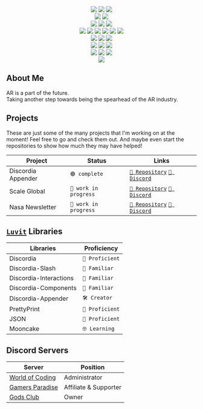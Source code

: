 <div align="center">
	<img src="https://img.shields.io/badge/-HTML5-E34F26?logo=html5&logoColor=fff&style=for-the-badge" />
	<img src="https://img.shields.io/badge/-CSS3-1572B6?logo=css3&logoColor=fff&style=for-the-badge" />
	<img src="https://img.shields.io/badge/-Markdown-000000?logo=css3&logoColor=fff&style=for-the-badge" />
	<br>
	<img src="https://img.shields.io/badge/-JSON-000000?logo=json&logoColor=fff&style=for-the-badge" />
	<img src="https://img.shields.io/badge/-MongoDB-47A248?logo=mongodb&logoColor=fff&style=for-the-badge" />
	<br>
	<img src="https://img.shields.io/badge/-Node.js-339933?logo=node.js&logoColor=fff&style=for-the-badge" />
	<img src="https://img.shields.io/badge/-Axios.js-5A29E4?logo=axios&logoColor=fff&style=for-the-badge" />
	<img src="https://img.shields.io/badge/-Express.js-000000?logo=express&logoColor=fff&style=for-the-badge" />
	<br>
	<img src="https://img.shields.io/badge/-Lua-2C2D72?logo=lua&logoColor=fff&style=for-the-badge" />
	<img src="https://img.shields.io/badge/-JavaScript-F7DF1E?logo=javascript&logoColor=000&style=for-the-badge" />
	<img src="https://img.shields.io/badge/-C%20Sharp-239120?logo=c-sharp&logoColor=fff&style=for-the-badge" />
	<img src="https://res.cloudinary.com/practicaldev/image/fetch/s--KR6jSVNe--/c_limit%2Cf_auto%2Cfl_progressive%2Cq_auto%2Cw_880/https://img.shields.io/badge/Java-ED8B00%3Fstyle%3Dfor-the-badge%26logo%3Djava%26logoColor%3Dwhite">
	<img src="https://img.shields.io/badge/-Kotlin-7F52FF?logo=kotlin&logoColor=fff&style=for-the-badge" />
	<img src="https://img.shields.io/badge/-Rust-000000?logo=rust&logoColor=fff&style=for-the-badge" />
	<br>
	<img src="https://img.shields.io/badge/-Visual%20Studio-5C2D91?logo=visual-studio&logoColor=fff&style=for-the-badge" />
	<img src="https://img.shields.io/badge/-Android%20Studio-3DDC84?logo=android-studio&logoColor=fff&style=for-the-badge" />
	<img src="https://img.shields.io/badge/-Unity-FFFFFF?logo=unity&logoColor=000&style=for-the-badge" />
	<br>
	<img src="https://img.shields.io/badge/-Visual%20Studio%20Code-007ACC?logo=visual-studio-code&logoColor=fff&style=for-the-badge" />
	<img src="https://img.shields.io/badge/-Sublime%20Text-FF9800?logo=sublime-text&logoColor=fff&style=for-the-badge" />
	<img src="https://img.shields.io/badge/-Atom-66595C?logo=atom&logoColor=fff&style=for-the-badge" />
	<br>
	<img src="https://img.shields.io/badge/-Ubuntu-E95420?logo=ubuntu&logoColor=fff&style=for-the-badge" />
	<img src="https://img.shields.io/badge/-Windows%2011-0078D4?logo=windows-11&logoColor=fff&style=for-the-badge" />
	<img src="https://img.shields.io/badge/-Android-3DDC84?logo=android&logoColor=fff&style=for-the-badge" />
</div>

<div align="center">
	<img src="![image](https://user-images.githubusercontent.com/59446525/206557192-545abc61-036c-423f-8934-87486f899665.png)
" />
</div>

## About Me

AR is a part of the future.<br>
Taking another step towards being the spearhead of the AR industry.

## Projects

These are just some of the many projects that I'm working
on at the moment! Feel free to go and check them out.
And maybe even start the repositories to show how much
they may have helped!

| Project | Status | Links |
| ----- | ----- | ----- |
| Discordia Appender | `🟢 complete` | [`🔗 Repository`](https://github.com/saint-deity/discordia-appender) [`🔗 Discord`](https://discord.gg/5vkCYFCVTR) |
| Scale Global | `🔵 work in progress` | [`🔗 Repository`](https://github.com/saint-deity/scale-global) [`🔗 Discord`](https://discord.gg/334WVb8yF2) |
| Nasa Newsletter | `🔵 work in progress` | [`🔗 Repository`](https://github.com/saint-deity/scale-global) [`🔗 Discord`](https://discord.gg/hkrbpxCr5J) |

## [`Luvit`](https://luvit.io) Libraries

| Libraries | Proficiency |
| ----- | ----- |
| Discordia | `💪 Proficient` |
| Discordia-Slash | `🤔 Familiar` |
| Discordia-Interactions | `🤔 Familiar` |
| Discordia-Components | `🤔 Familiar` 
| Discordia-Appender | `🛠️ Creator` |
| PrettyPrint | `💪 Proficient` |
| JSON | `💪 Proficient` |
| Mooncake | `🤓 Learning` |

## Discord Servers

| Server | Position |
| ----- | ----- |
| [World of Coding](https://discord.gg/program) | Administrator |
| [Gamers Paradise](https://discord.gg/pZ8D8vqRqX) | Affiliate & Supporter |
| [Gods Club](https://discord.gg/vUdtPudm8Z) | Owner |
